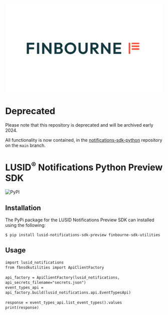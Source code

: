 ![LUSID_by_Finbourne](./resources/Finbourne_Logo_Teal.svg)

# Deprecated

Please note that this repository is deprecated and will be archived early 2024.

All functionality is now contained, in the [notifications-sdk-python](https://github.com/finbourne/notifications-sdk-python) repository on the `main` branch.

# LUSID<sup>®</sup> Notifications Python Preview SDK

![PyPI](https://img.shields.io/pypi/v/lusid-notifications-sdk-preview?color=blue)

## Installation

The PyPi package for the LUSID Notifications Preview SDK can installed using the following:

```
$ pip install lusid-notifications-sdk-preview finbourne-sdk-utilities
```

## Usage

```
import lusid_notifications
from fbnsdkutilities import ApiClientFactory

api_factory = ApiClientFactory(lusid_notifications, api_secrets_filename="secrets.json")
event_types_api = api_factory.build(lusid_notifications.api.EventTypesApi)

response = event_types_api.list_event_types().values
print(response)
```
